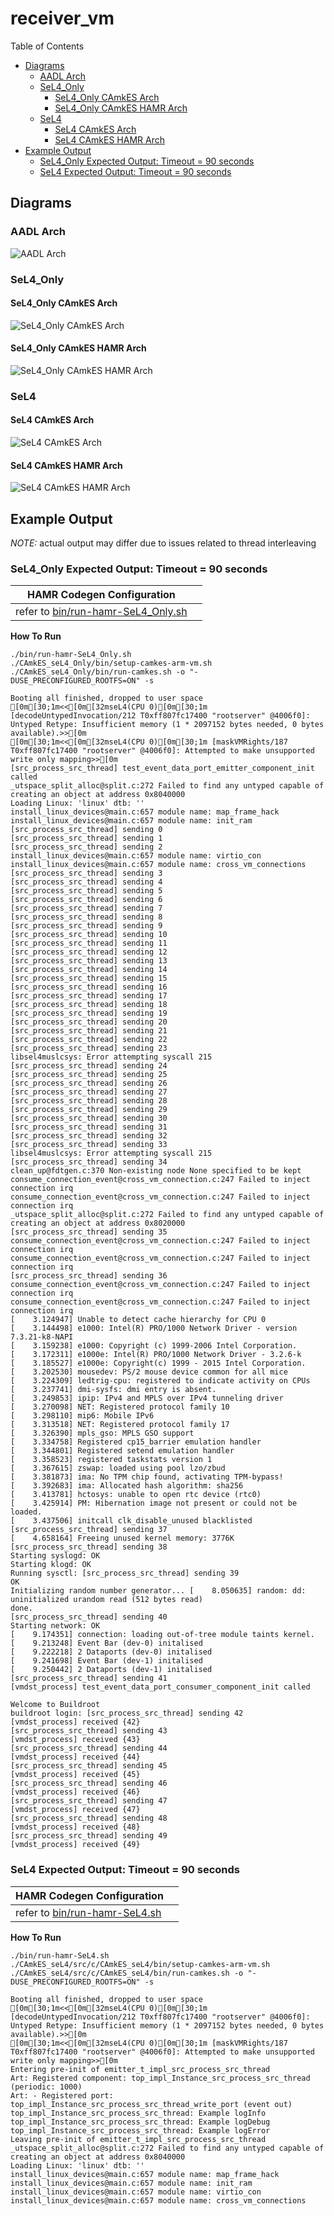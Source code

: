 # receiver_vm

 Table of Contents
  * [Diagrams](#diagrams)
    * [AADL Arch](#aadl-arch)
    * [SeL4_Only](#sel4_only)
      * [SeL4_Only CAmkES Arch](#sel4_only-camkes-arch)
      * [SeL4_Only CAmkES HAMR Arch](#sel4_only-camkes-hamr-arch)
    * [SeL4](#sel4)
      * [SeL4 CAmkES Arch](#sel4-camkes-arch)
      * [SeL4 CAmkES HAMR Arch](#sel4-camkes-hamr-arch)
  * [Example Output](#example-output)
    * [SeL4_Only Expected Output: Timeout = 90 seconds](#sel4_only-expected-output-timeout--90-seconds)
    * [SeL4 Expected Output: Timeout = 90 seconds](#sel4-expected-output-timeout--90-seconds)

## Diagrams
### AADL Arch
![AADL Arch](diagrams/aadl-arch.png)

### SeL4_Only
#### SeL4_Only CAmkES Arch
![SeL4_Only CAmkES Arch](diagrams/CAmkES-arch-SeL4_Only.svg)

#### SeL4_Only CAmkES HAMR Arch
![SeL4_Only CAmkES HAMR Arch](diagrams/CAmkES-HAMR-arch-SeL4_Only.svg)

### SeL4
#### SeL4 CAmkES Arch
![SeL4 CAmkES Arch](diagrams/CAmkES-arch-SeL4.svg)

#### SeL4 CAmkES HAMR Arch
![SeL4 CAmkES HAMR Arch](diagrams/CAmkES-HAMR-arch-SeL4.svg)

## Example Output
*NOTE:* actual output may differ due to issues related to thread interleaving
### SeL4_Only Expected Output: Timeout = 90 seconds

  |HAMR Codegen Configuration| |
  |--|--|
  | refer to [bin/run-hamr-SeL4_Only.sh](bin/run-hamr-SeL4_Only.sh) |


  **How To Run**
  ```
  ./bin/run-hamr-SeL4_Only.sh
  ./CAmkES_seL4_Only/bin/setup-camkes-arm-vm.sh
  ./CAmkES_seL4_Only/bin/run-camkes.sh -o "-DUSE_PRECONFIGURED_ROOTFS=ON" -s
  ```

  ```
  Booting all finished, dropped to user space
  [0m[30;1m<<[0m[32mseL4(CPU 0)[0m[30;1m [decodeUntypedInvocation/212 T0xff807fc17400 "rootserver" @4006f0]: Untyped Retype: Insufficient memory (1 * 2097152 bytes needed, 0 bytes available).>>[0m
  [0m[30;1m<<[0m[32mseL4(CPU 0)[0m[30;1m [maskVMRights/187 T0xff807fc17400 "rootserver" @4006f0]: Attempted to make unsupported write only mapping>>[0m
  [src_process_src_thread] test_event_data_port_emitter_component_init called
  _utspace_split_alloc@split.c:272 Failed to find any untyped capable of creating an object at address 0x8040000
  Loading Linux: 'linux' dtb: ''
  install_linux_devices@main.c:657 module name: map_frame_hack
  install_linux_devices@main.c:657 module name: init_ram
  [src_process_src_thread] sending 0
  [src_process_src_thread] sending 1
  [src_process_src_thread] sending 2
  install_linux_devices@main.c:657 module name: virtio_con
  install_linux_devices@main.c:657 module name: cross_vm_connections
  [src_process_src_thread] sending 3
  [src_process_src_thread] sending 4
  [src_process_src_thread] sending 5
  [src_process_src_thread] sending 6
  [src_process_src_thread] sending 7
  [src_process_src_thread] sending 8
  [src_process_src_thread] sending 9
  [src_process_src_thread] sending 10
  [src_process_src_thread] sending 11
  [src_process_src_thread] sending 12
  [src_process_src_thread] sending 13
  [src_process_src_thread] sending 14
  [src_process_src_thread] sending 15
  [src_process_src_thread] sending 16
  [src_process_src_thread] sending 17
  [src_process_src_thread] sending 18
  [src_process_src_thread] sending 19
  [src_process_src_thread] sending 20
  [src_process_src_thread] sending 21
  [src_process_src_thread] sending 22
  [src_process_src_thread] sending 23
  libsel4muslcsys: Error attempting syscall 215
  [src_process_src_thread] sending 24
  [src_process_src_thread] sending 25
  [src_process_src_thread] sending 26
  [src_process_src_thread] sending 27
  [src_process_src_thread] sending 28
  [src_process_src_thread] sending 29
  [src_process_src_thread] sending 30
  [src_process_src_thread] sending 31
  [src_process_src_thread] sending 32
  [src_process_src_thread] sending 33
  libsel4muslcsys: Error attempting syscall 215
  [src_process_src_thread] sending 34
  clean_up@fdtgen.c:370 Non-existing node None specified to be kept
  consume_connection_event@cross_vm_connection.c:247 Failed to inject connection irq
  consume_connection_event@cross_vm_connection.c:247 Failed to inject connection irq
  _utspace_split_alloc@split.c:272 Failed to find any untyped capable of creating an object at address 0x8020000
  [src_process_src_thread] sending 35
  consume_connection_event@cross_vm_connection.c:247 Failed to inject connection irq
  consume_connection_event@cross_vm_connection.c:247 Failed to inject connection irq
  [src_process_src_thread] sending 36
  consume_connection_event@cross_vm_connection.c:247 Failed to inject connection irq
  consume_connection_event@cross_vm_connection.c:247 Failed to inject connection irq
  [    3.124947] Unable to detect cache hierarchy for CPU 0
  [    3.144498] e1000: Intel(R) PRO/1000 Network Driver - version 7.3.21-k8-NAPI
  [    3.159238] e1000: Copyright (c) 1999-2006 Intel Corporation.
  [    3.172311] e1000e: Intel(R) PRO/1000 Network Driver - 3.2.6-k
  [    3.185527] e1000e: Copyright(c) 1999 - 2015 Intel Corporation.
  [    3.202530] mousedev: PS/2 mouse device common for all mice
  [    3.224309] ledtrig-cpu: registered to indicate activity on CPUs
  [    3.237741] dmi-sysfs: dmi entry is absent.
  [    3.249853] ipip: IPv4 and MPLS over IPv4 tunneling driver
  [    3.270098] NET: Registered protocol family 10
  [    3.298110] mip6: Mobile IPv6
  [    3.313518] NET: Registered protocol family 17
  [    3.326390] mpls_gso: MPLS GSO support
  [    3.334758] Registered cp15_barrier emulation handler
  [    3.344801] Registered setend emulation handler
  [    3.358523] registered taskstats version 1
  [    3.367615] zswap: loaded using pool lzo/zbud
  [    3.381873] ima: No TPM chip found, activating TPM-bypass!
  [    3.392683] ima: Allocated hash algorithm: sha256
  [    3.413781] hctosys: unable to open rtc device (rtc0)
  [    3.425914] PM: Hibernation image not present or could not be loaded.
  [    3.437506] initcall clk_disable_unused blacklisted
  [src_process_src_thread] sending 37
  [    4.658164] Freeing unused kernel memory: 3776K
  [src_process_src_thread] sending 38
  Starting syslogd: OK
  Starting klogd: OK
  Running sysctl: [src_process_src_thread] sending 39
  OK
  Initializing random number generator... [    8.050635] random: dd: uninitialized urandom read (512 bytes read)
  done.
  [src_process_src_thread] sending 40
  Starting network: OK
  [    9.174351] connection: loading out-of-tree module taints kernel.
  [    9.213248] Event Bar (dev-0) initalised
  [    9.222218] 2 Dataports (dev-0) initalised
  [    9.241698] Event Bar (dev-1) initalised
  [    9.250442] 2 Dataports (dev-1) initalised
  [src_process_src_thread] sending 41
  [vmdst_process] test_event_data_port_consumer_component_init called

  Welcome to Buildroot
  buildroot login: [src_process_src_thread] sending 42
  [vmdst_process] received {42}
  [src_process_src_thread] sending 43
  [vmdst_process] received {43}
  [src_process_src_thread] sending 44
  [vmdst_process] received {44}
  [src_process_src_thread] sending 45
  [vmdst_process] received {45}
  [src_process_src_thread] sending 46
  [vmdst_process] received {46}
  [src_process_src_thread] sending 47
  [vmdst_process] received {47}
  [src_process_src_thread] sending 48
  [vmdst_process] received {48}
  [src_process_src_thread] sending 49
  [vmdst_process] received {49}

  ```

### SeL4 Expected Output: Timeout = 90 seconds

  |HAMR Codegen Configuration| |
  |--|--|
  | refer to [bin/run-hamr-SeL4.sh](bin/run-hamr-SeL4.sh) |


  **How To Run**
  ```
  ./bin/run-hamr-SeL4.sh
  ./CAmkES_seL4/src/c/CAmkES_seL4/bin/setup-camkes-arm-vm.sh
  ./CAmkES_seL4/src/c/CAmkES_seL4/bin/run-camkes.sh -o "-DUSE_PRECONFIGURED_ROOTFS=ON" -s
  ```

  ```
  Booting all finished, dropped to user space
  [0m[30;1m<<[0m[32mseL4(CPU 0)[0m[30;1m [decodeUntypedInvocation/212 T0xff807fc17400 "rootserver" @4006f0]: Untyped Retype: Insufficient memory (1 * 2097152 bytes needed, 0 bytes available).>>[0m
  [0m[30;1m<<[0m[32mseL4(CPU 0)[0m[30;1m [maskVMRights/187 T0xff807fc17400 "rootserver" @4006f0]: Attempted to make unsupported write only mapping>>[0m
  Entering pre-init of emitter_t_impl_src_process_src_thread
  Art: Registered component: top_impl_Instance_src_process_src_thread (periodic: 1000)
  Art: - Registered port: top_impl_Instance_src_process_src_thread_write_port (event out)
  top_impl_Instance_src_process_src_thread: Example logInfo
  top_impl_Instance_src_process_src_thread: Example logDebug
  top_impl_Instance_src_process_src_thread: Example logError
  Leaving pre-init of emitter_t_impl_src_process_src_thread
  _utspace_split_alloc@split.c:272 Failed to find any untyped capable of creating an object at address 0x8040000
  Loading Linux: 'linux' dtb: ''
  install_linux_devices@main.c:657 module name: map_frame_hack
  install_linux_devices@main.c:657 module name: init_ram
  install_linux_devices@main.c:657 module name: virtio_con
  install_linux_devices@main.c:657 module name: cross_vm_connections

  ```